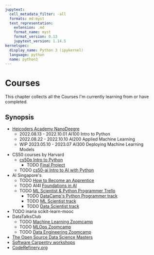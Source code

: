 ```yaml
---
jupytext:
  cell_metadata_filter: -all
  formats: md:myst
  text_representation:
    extension: .md
    format_name: myst
    format_version: 0.13
    jupytext_version: 1.14.5
kernelspec:
  display_name: Python 3 (ipykernel)
  language: python
  name: python3
---
```


# Courses

This chapter collects all the Courses I'm currently learning from or have completed.

## Synopsis

- [Heicoders Academy NanoDeegre](https://elearn.heicodersacademy.com/)
  - 2022.08.13 - 2022.10.01 AI100 Intro to Python
  - 2022.08.22 - 2022.10.10 AI200 Applied Machine Learning
  - WIP 2023.05.10 - 2023.07 AI300 Deploying Machine Learning Models
- CS50 courses by Harvard 
    - [cs50p Intro to Python](https://cs50.harvard.edu/python/2022/)
      - TODO [Final Project](https://cs50.harvard.edu/python/2022/project/)
    - TODO [cs50-ai Intro to AI with Python](https://cs50.harvard.edu/ai/2020/)
- AI Singapore's
  - TODO [How to Become an Apprentice](https://trello.com/b/ec7yLSJl/how-to-become-an-apprentice) 
  - TODO AI4I [Foundations in AI](https://trello.com/b/OdPAoFBU/ai4i-foundations-in-ai)
  - TODO [ML Scientist & Python Programmer Trello](https://trello.com/b/32C2cgnT/ml-scientist-python-programmer)
    - TODO [DataCamp's Python Programmer track](https://app.datacamp.com/learn/career-tracks/python-programmer)
    - TODO [ML Scientist track](https://app.datacamp.com/learn/career-tracks/machine-learning-scientist-with-python?version=2)
    - TODO [Data Scientist track](https://app.datacamp.com/learn/career-tracks/data-scientist-with-python?version=8)
- TODO inaria scikit-learn-mooc
- DataTalksClub
  - TODO [Machine Learning Zoomcamp](https://github.com/alexeygrigorev/mlbookcamp-code/tree/master/course-zoomcamp)
  - TODO [MLOps Zoomcamp](https://github.com/DataTalksClub/mlops-zoomcamp)
  - TODO [Data Engineering Zoomcamp](https://github.com/DataTalksClub/data-engineering-zoomcamp)
- [The Open Source Data Science Masters](http://datasciencemasters.org/)
- [Software Carpentry workshops](https://software-carpentry.org/lessons/)
- [CodeRefinery.org](https://coderefinery.org/)
